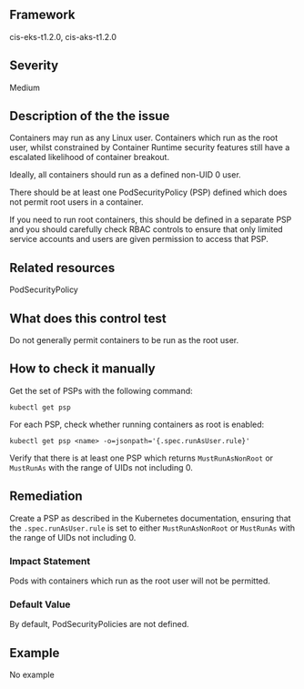 ## Framework
cis-eks-t1.2.0, cis-aks-t1.2.0
 
## Severity
Medium

## Description of the the issue
Containers may run as any Linux user. Containers which run as the root user, whilst constrained by Container Runtime security features still have a escalated likelihood of container breakout.

 Ideally, all containers should run as a defined non-UID 0 user.

 There should be at least one PodSecurityPolicy (PSP) defined which does not permit root users in a container.

 If you need to run root containers, this should be defined in a separate PSP and you should carefully check RBAC controls to ensure that only limited service accounts and users are given permission to access that PSP.
 
## Related resources
PodSecurityPolicy
 
## What does this control test
Do not generally permit containers to be run as the root user.
 
## How to check it manually
Get the set of PSPs with the following command:

 
```
kubectl get psp

```
 For each PSP, check whether running containers as root is enabled:

 
```
kubectl get psp <name> -o=jsonpath='{.spec.runAsUser.rule}'

```
 Verify that there is at least one PSP which returns `MustRunAsNonRoot` or `MustRunAs` with the range of UIDs not including 0.
## Remediation
Create a PSP as described in the Kubernetes documentation, ensuring that the `.spec.runAsUser.rule` is set to either `MustRunAsNonRoot` or `MustRunAs` with the range of UIDs not including 0.
 
### Impact Statement
Pods with containers which run as the root user will not be permitted.
### Default Value
By default, PodSecurityPolicies are not defined.
## Example
No example
